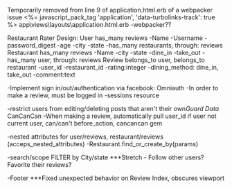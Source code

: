Temporarily removed from line 9 of application.html.erb of a webpacker issue
    <%= javascript_pack_tag 'application', 'data-turbolinks-track': true %>
app\views\layouts\application.html.erb
-webpacker??


Restaurant Rater
Design:
User has_many reviews
    -Name
    -Username
    -password_digest
    -age
    -city
    -state
    -has_many restaurants, through: reviews
Restaurant has_many reviews
    -Name
    -city
    -state
    -dine_in
    -take_out
    -has_many user, through: reviews
Review belongs_to user, belongs_to restaurant
    -user_id
    -restaurant_id
    -rating:integer
    -dining_method: dine_in, take_out
    -comment:text

-Implement sign in/out/authentication via facebook: Omniauth
    -In order to make a review, must be logged in
    -sessions resource

-restrict users from editing/deleting posts that aren't their own*Guard Data* CanCanCan
    -When making a review, automatically pull user_id
    if user not current user, can/can't before_action, cancancan gem

-nested attributes for user/reviews, restaurant/reviews (acceps_nested_attributes)
    -Restaurant.find_or_create_by(params)
    
-search/scope FILTER by City/state
***Stretch - Follow other users? Favorite their reviews?

-Footer
***Fixed unexpected behavior on Review Index, obscures viewport

 

